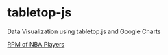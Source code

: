 # tabletop-js
Data Visualization using tabletop.js and Google Charts

[RPM of NBA Players](http://gunasai.github.io/tabletop-js)
